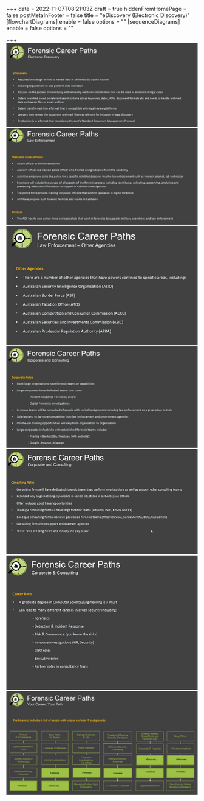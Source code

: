 +++
date = 2022-11-07T08:21:03Z
draft = true
hiddenFromHomePage = false
postMetaInFooter = false
title = "eDiscovery (Electronic Discovery)"
[flowchartDiagrams]
enable = false
options = ""
[sequenceDiagrams]
enable = false
options = ""

+++
![](/uploads/snipaste_2022-11-07_19-20-46.jpg)  
![](/uploads/snipaste_2022-11-07_19-27-51.jpg)  
![](/uploads/snipaste_2022-11-07_19-31-22.jpg)  
![](/uploads/snipaste_2022-11-07_19-32-50.jpg)  
![](/uploads/snipaste_2022-11-07_19-36-39.jpg)  
![](/uploads/snipaste_2022-11-07_19-43-48.jpg)  
![](/uploads/snipaste_2022-11-07_19-44-20.jpg)